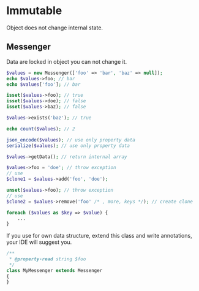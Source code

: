 # Immutable

Object does not change internal state.

## Messenger
Data are locked in object you can not change it.

```php
$values = new Messenger(['foo' => 'bar', 'baz' => null]);
echo $values->foo; // bar
echo $values['foo']; // bar

isset($values->foo); // true
isset($values->doe); // false
isset($values->baz); // false

$values->exists('baz'); // true

echo count($values); // 2

json_encode($values); // use only property data
serialize($values); // use only property data

$values->getData(); // return internal array

$values->foo = 'doe'; // throw exception
// use
$clone1 = $values->add('foo', 'doe');

unset($values->foo); // throw exception
// use
$clone2 = $values->remove('foo' /* , more, keys */); // create clone

foreach ($values as $key => $value) {
    ...
}
```

If you use for own data structure, extend this class and write annotations, your IDE will suggest you.

```php
/**
 * @property-read string $foo
 */
class MyMessenger extends Messenger 
{
}
```